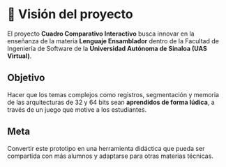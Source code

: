 # 🌟 Visión del proyecto

El proyecto **Cuadro Comparativo Interactivo** busca innovar en la enseñanza de la 
materia **Lenguaje Ensamblador** dentro de la Facultad de Ingeniería de Software 
de la **Universidad Autónoma de Sinaloa (UAS Virtual)**.

## Objetivo
Hacer que los temas complejos como registros, segmentación y memoria de las 
arquitecturas de 32 y 64 bits sean **aprendidos de forma lúdica**, 
a través de un juego que motive a los estudiantes.

## Meta
Convertir este prototipo en una herramienta didáctica que pueda ser 
compartida con más alumnos y adaptarse para otras materias técnicas.
